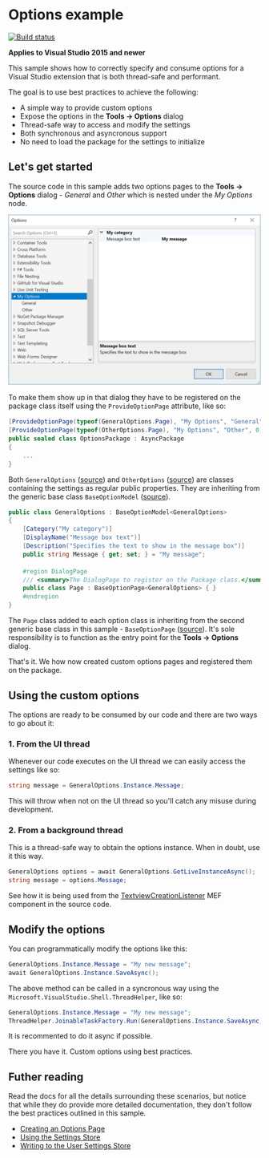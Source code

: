 # Options example

[![Build status](https://ci.appveyor.com/api/projects/status/98lp2282nvh9955r?svg=true)](https://ci.appveyor.com/project/madskristensen/optionssample)

**Applies to Visual Studio 2015 and newer**

This sample shows how to correctly specify and consume options for a Visual Studio extension that is both thread-safe and performant.

The goal is to use best practices to achieve the following:

* A simple way to provide custom options
* Expose the options in the **Tools -> Options** dialog
* Thread-safe way to access and modify the settings
* Both synchronous and asyncronous support
* No need to load the package for the settings to initialize

## Let's get started
The source code in this sample adds two options pages to the **Tools -> Options** dialog - *General* and *Other* which is nested under the *My Options* node. 

![Options](art/options.png)

To make them show up in that dialog they have to be registered on the package class itself using the `ProvideOptionPage` attribute, like so:

```c#
[ProvideOptionPage(typeof(GeneralOptions.Page), "My Options", "General", 0, 0, true)]
[ProvideOptionPage(typeof(OtherOptions.Page), "My Options", "Other", 0, 0, true)]
public sealed class OptionsPackage : AsyncPackage
{
    ...
}
```

Both `GeneralOptions` ([source](src/Options/GeneralOptions.cs)) and `OtherOptions` ([source](src/Options/OtherOptions.cs)) are classes containing the settings as regular public properties. They are inheriting from the generic base class `BaseOptionModel` ([source](src/Options/BaseOptionModel.cs)).

```c#
public class GeneralOptions : BaseOptionModel<GeneralOptions>
{
    [Category("My category")]
    [DisplayName("Message box text")]
    [Description("Specifies the text to show in the message box")]
    public string Message { get; set; } = "My message";

    #region DialogPage
    /// <summary>The DialogPage to register on the Package class.</summary>
    public class Page : BaseOptionPage<GeneralOptions> { }
    #endregion
}
```

The `Page` class added to each option class is inheriting from the second generic base class in this sample - `BaseOptionPage` ([source](src/Options/BaseOptionPage.cs)). It's sole responsibility is to function as the entry point for the **Tools -> Options** dialog. 

That's it. We how now created custom options pages and registered them on the package. 

## Using the custom options
The options are ready to be consumed by our code and there are two ways to go about it:

### 1. From the UI thread
Whenever our code executes on the UI thread we can easily access the settings like so:

```c#
string message = GeneralOptions.Instance.Message;
```

This will throw when not on the UI thread so you'll catch any misuse during development. 

### 2. From a background thread
This is a thread-safe way to obtain the options instance. When in doubt, use it this way.


```c#
GeneralOptions options = await GeneralOptions.GetLiveInstanceAsync();
string message = options.Message;
```

See how it is being used from the [TextviewCreationListener](src/TextviewCreationListener.cs) MEF component in the source code.

## Modify the options
You can programmatically modify the options like this:

```c#
GeneralOptions.Instance.Message = "My new message";
await GeneralOptions.Instance.SaveAsync();
```

The above method can be called in a syncronous way using the `Microsoft.VisualStudio.Shell.ThreadHelper`, like so:

```c#
GeneralOptions.Instance.Message = "My new message";
ThreadHelper.JoinableTaskFactory.Run(GeneralOptions.Instance.SaveAsync);
```

It is recommented to do it async if possible.

There you have it. Custom options using best practices.

## Futher reading
Read the docs for all the details surrounding these scenarios, but notice that while they do provide more detailed documentation, they don't follow the best practices outlined in this sample.

* [Creating an Options Page](https://docs.microsoft.com/en-us/visualstudio/extensibility/creating-an-options-page)
* [Using the Settings Store](https://docs.microsoft.com/en-us/visualstudio/extensibility/using-the-settings-store)
* [Writing to the User Settings Store](https://docs.microsoft.com/en-us/visualstudio/extensibility/writing-to-the-user-settings-store)